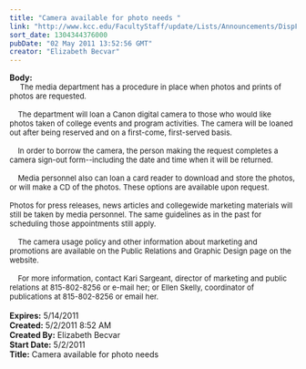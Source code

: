 ```yaml
---
title: "Camera available for photo needs "
link: "http://www.kcc.edu/FacultyStaff/update/Lists/Announcements/DispForm.aspx?ID=275"
sort_date: 1304344376000
pubDate: "02 May 2011 13:52:56 GMT"
creator: "Elizabeth Becvar"
---
```


<div><b>Body:</b> <div class=ExternalClass6FBB9E1474214936A620B517756F659A><div><font size=2>     The media department has a procedure in place when photos and prints of photos are requested.</font></div><font size=2>
<div><br>    The department will loan a Canon digital camera to those who would like photos taken of college events and program activities. The camera will be loaned out after being reserved and on a first-come, first-served basis.</div>
<div><br>    In order to borrow the camera, the person making the request completes a camera sign-out form--including the date and time when it will be returned.</div>
<div><br>    Media personnel also can loan a card reader to download and store the photos, or will make a CD of the photos. These options are available upon request.</div>
<div><br>Photos for press releases, news articles and collegewide marketing materials will still be taken by media personnel. The same guidelines as in the past for scheduling those appointments still apply.</div>
<div><br>    The camera usage policy and other information about marketing and promotions are available on the Public Relations and Graphic Design page on the website.</div>
<div><br>    For more information, contact Kari Sargeant, director of marketing and public relations at 815-802-8256 or e-mail her; or Ellen Skelly, coordinator of publications at 815-802-8256 or email her.  </font></div>
<div><font size=2></font> </div></div></div>
<div><b>Expires:</b> 5/14/2011</div>
<div><b>Created:</b> 5/2/2011 8:52 AM</div>
<div><b>Created By:</b> Elizabeth Becvar</div>
<div><b>Start Date:</b> 5/2/2011</div>
<div><b>Title:</b> Camera available for photo needs </div>
